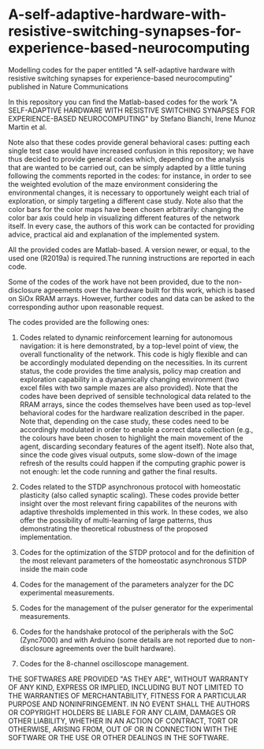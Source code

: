 # A-self-adaptive-hardware-with-resistive-switching-synapses-for-experience-based-neurocomputing

Modelling codes for the paper entitled "A self-adaptive hardware with resistive switching synapses for experience-based neurocomputing" published in Nature Communications

In this repository you can find the Matlab-based codes for the work "A SELF-ADAPTIVE HARDWARE WITH RESISTIVE SWITCHING SYNAPSES FOR EXPERIENCE-BASED NEUROCOMPUTING" by Stefano Bianchi, Irene Munoz Martin et al.

Note also that these codes provide general behavioral cases: putting each single test case would have increased confusion in this repository; we have thus decided to provide general codes which, depending on the analysis that are wanted to be carried out, can be simply adapted by a little tuning following the comments reported in the codes: for instance, in order to see the weighted evolution of the maze environment considering the environmental changes, it is necessary to opportunely weight each trial of exploration, or simply targeting a different case study. Note also that the color bars for the color maps have been chosen arbitrarily: changing the color bar axis could help in visualizing different features of the network itself. In every case, the authors of this work can be contacted for providing advice, practical aid and explanation of the implemented system.

All the provided codes are Matlab-based. A version newer, or equal, to the used one (R2019a) is required.The running instructions are reported in each code.

Some of the codes of the work have not been provided, due to the non-disclosure agreements over the hardware built for this work, which is based on SiOx RRAM arrays. However, further codes and data can be asked to the corresponding author upon reasonable request.

The codes provided are the following ones:

1) Codes related to dynamic reinforcement learning for autonomous navigation: it is here demonstrated, by a top-level point of view, the overall functionality of the network. This code is higly flexible and can be accordingly modulated depending on the necessities. In its current status, the code provides the time analysis, policy map creation and exploration capability in a dyanamically changing environment (two excel files with two sample mazes are also provided). Note that the codes have been deprived of sensible technological data related to the RRAM arrays, since the codes themselves have been used as top-level behavioral codes for the hardware realization described in the paper. Note that, depending on the case study, these codes need to be accordingly modulated in order to enable a correct data collection (e.g., the colours have been chosen to highlight the main movement of the agent, discarding secondary features of the agent itself). Note also that, since the code gives visual outputs, some slow-down of the image refresh of the results could happen if the computing graphic power is not enough: let the code running and gather the final results.

2) Codes related to the STDP asynchronous protocol with homeostatic plasticity (also called synaptic scaling). These codes provide better insight over the most relevant firing capabilites of the neurons with adaptive thresholds implemented in this work. In these codes, we also offer the possibility of multi-learning of large patterns, thus demonstrating the theoretical robustness of the proposed implementation.

3) Codes for the optimization of the STDP protocol and for the definition of the most relevant parameters of the homeostatic asynchronous STDP inside the main code

4) Codes for the management of the parameters analyzer for the DC experimental measurements.

5) Codes for the management of the pulser generator for the experimental measurements.

6) Codes for the handshake protocol of the peripherals with the SoC (Zync7000) and with Arduino (some details are not reported due to non-disclosure agreements over the built hardware).

7) Codes for the 8-channel oscilloscope management.

THE SOFTWARES ARE PROVIDED "AS THEY ARE", WITHOUT WARRANTY OF ANY KIND, EXPRESS OR IMPLIED, INCLUDING BUT NOT LIMITED TO THE WARRANTIES OF MERCHANTABILITY, FITNESS FOR A PARTICULAR PURPOSE AND NONINFRINGEMENT. IN NO EVENT SHALL THE AUTHORS OR COPYRIGHT HOLDERS BE LIABLE FOR ANY CLAIM, DAMAGES OR OTHER LIABILITY, WHETHER IN AN ACTION OF CONTRACT, TORT OR OTHERWISE, ARISING FROM, OUT OF OR IN CONNECTION WITH THE SOFTWARE OR THE USE OR OTHER DEALINGS IN THE SOFTWARE.
